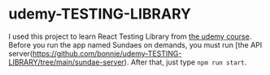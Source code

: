 # udemy-TESTING-LIBRARY

I used this project to learn React Testing Library from [the udemy course](https://www.udemy.com/course/react-testing-library/).
Before you run the app named Sundaes on demands, you must run [the API server(https://github.com/bonnie/udemy-TESTING-LIBRARY/tree/main/sundae-server). After that, just type `npm run start`.
